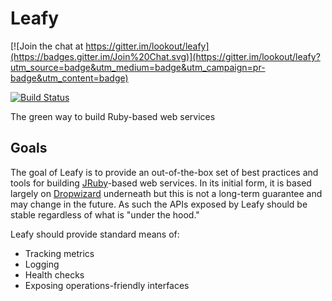 # Leafy

[![Join the chat at https://gitter.im/lookout/leafy](https://badges.gitter.im/Join%20Chat.svg)](https://gitter.im/lookout/leafy?utm_source=badge&utm_medium=badge&utm_campaign=pr-badge&utm_content=badge)

[![Build Status](https://travis-ci.org/lookout/leafy.svg?branch=master)](https://travis-ci.org/lookout/leafy)

The green way to build Ruby-based web services


## Goals

The goal of Leafy is to provide an out-of-the-box set of best practices and tools for building [JRuby](http://jruby.org)-based web services. In its initial form, it is based largely on [Dropwizard](http://dropwizard.io) underneath but this is not a long-term guarantee and may change in the future. As such the APIs exposed by Leafy should be stable regardless of what is "under the hood."

Leafy should provide standard means of:

 * Tracking metrics
 * Logging
 * Health checks
 * Exposing operations-friendly interfaces
